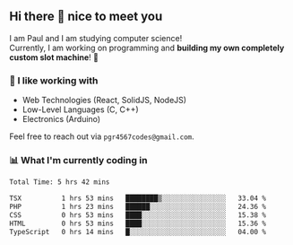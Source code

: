 ## Hi there 👋 nice to meet you

I am Paul and I am studying computer science!  
Currently, I am working on programming and **building my own completely custom slot machine**! 🎰

### 🔭 I like working with
- Web Technologies (React, SolidJS, NodeJS)
- Low-Level Languages (C, C++)
- Electronics (Arduino)

Feel free to reach out via `pgr4567codes@gmail.com`.

### 📊 What I'm currently coding in
<!--START_SECTION:waka-->

```txt
Total Time: 5 hrs 42 mins

TSX          1 hrs 53 mins   ████████▒░░░░░░░░░░░░░░░░   33.04 %
PHP          1 hrs 23 mins   ██████░░░░░░░░░░░░░░░░░░░   24.36 %
CSS          0 hrs 53 mins   ████░░░░░░░░░░░░░░░░░░░░░   15.38 %
HTML         0 hrs 53 mins   ████░░░░░░░░░░░░░░░░░░░░░   15.36 %
TypeScript   0 hrs 14 mins   █░░░░░░░░░░░░░░░░░░░░░░░░   04.00 %
```

<!--END_SECTION:waka-->
